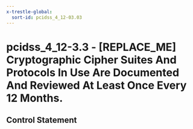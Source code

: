 ```yaml
---
x-trestle-global:
  sort-id: pcidss_4_12-03.03
---
```


# pcidss_4_12-3.3 - \[REPLACE_ME\] Cryptographic Cipher Suites And Protocols In Use Are Documented And Reviewed At Least Once Every 12 Months.

## Control Statement
